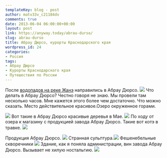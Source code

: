 ```yaml
---
templateKey: blog - post
author: matv33v_c21184dv
comments: true
date: 2013-06-04 06:00:00+00:00
layout: post
link: https://anyway.today/abrau-durso/
slug: abrau-durso
title: Абрау Дюрсо, курорты Краснодарского края
wordpress_id: 24
categories:
- Россия
tags:
- Абрау Дюрсо
- Курорты Краснодарского края
- Путешествия по России
---
```


После [водопадов на реке Жанэ](https://anyway.today/vodopadi-na-reke-jane/) направились в Абрау Дюрсо.
![](http://anyway.today/wp-content/uploads/2013/06/2013-05-02_16-23_Gelendzhik_297-300x200.jpg)
Что делать в Абрау Дюрсо? Честно говоря не знаю. Мы провели там несколько часов. Мне кажется этого более чем достаточно. Что можно сказать. Место действительное красивое.<!-- more -->Озеро окруженное горами.


![](http://anyway.today/wp-content/uploads/2013/06/2013-05-02_16-19_Gelendzhik_292-300x200.jpg)
Вот такие в Абрау Дюрсо красивые деревья в Мае.
![](http://anyway.today/wp-content/uploads/2013/06/2013-05-02_16-11_Gelendzhik_277-300x200.jpg)
По ходу от озера к магазину с продукцией завода Абрау Дюрсо. Такие вот котэ в травке.
![](http://anyway.today/wp-content/uploads/2013/06/2013-05-02_16-27_Gelendzhik_311-300x200.jpg)




Продукция Абрау Дюрсо.
![](http://anyway.today/wp-content/uploads/2013/06/2013-05-02_16-27_Gelendzhik_312-200x300.jpg)
Странная сульптура.![](http://anyway.today/wp-content/uploads/2013/06/2013-05-02_16-28_Gelendzhik_314-200x300.jpg)
Фешенебельные скворечники
![](http://anyway.today/wp-content/uploads/2013/06/2013-05-02_16-29_Gelendzhik_316-300x200.jpg)
Здание, как я поняла администрации, вин завода Абрау Дюрсо. Вызывает не хилую ностальгию.
![](http://anyway.today/wp-content/uploads/2013/06/2013-05-02_16-32_Gelendzhik_321-300x200.jpg)







